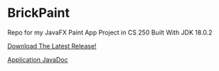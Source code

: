 # BrickPaint
 Repo for my JavaFX Paint App Project in CS 250
 Built With JDK 18.0.2

[Download The Latest Release!](https://github.com/MattGet/BrickPaint/releases/tag/v1.1.0)
 
[Application JavaDoc](https://mattget.github.io/PaintJavaDocs/com.example.brickpaint/module-summary.html "BrickPaint JavaDoc")
